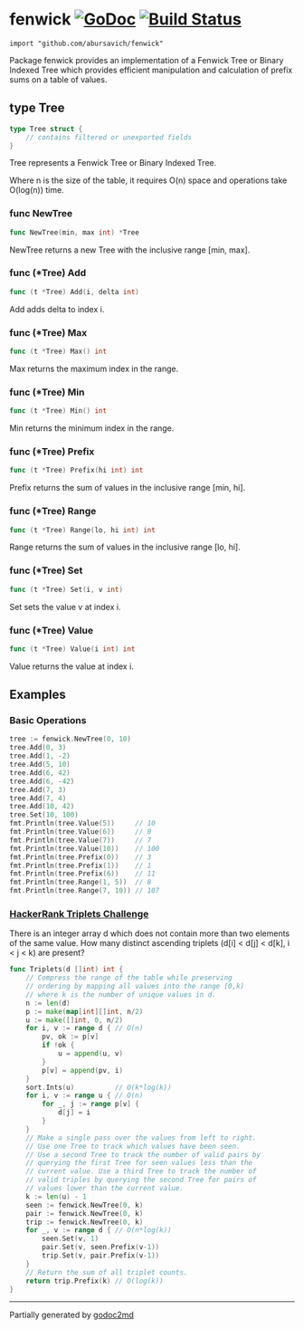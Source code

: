 # fenwick [![GoDoc](https://godoc.org/github.com/abursavich/fenwick?status.svg)](https://godoc.org/github.com/abursavich/fenwick) [![Build Status](https://travis-ci.org/abursavich/fenwick.svg?branch=master)](https://travis-ci.org/abursavich/fenwick)

    import "github.com/abursavich/fenwick"

Package fenwick provides an implementation of a Fenwick Tree
or Binary Indexed Tree which provides efficient manipulation
and calculation of prefix sums on a table of values.

## type Tree
``` go
type Tree struct {
    // contains filtered or unexported fields
}
```
Tree represents a Fenwick Tree or Binary Indexed Tree.

Where n is the size of the table, it requires O(n) space
and operations take O(log(n)) time.

### func NewTree
``` go
func NewTree(min, max int) *Tree
```
NewTree returns a new Tree with the inclusive range [min, max].

### func (\*Tree) Add
``` go
func (t *Tree) Add(i, delta int)
```
Add adds delta to index i.

### func (\*Tree) Max
``` go
func (t *Tree) Max() int
```
Max returns the maximum index in the range.

### func (\*Tree) Min
``` go
func (t *Tree) Min() int
```
Min returns the minimum index in the range.

### func (\*Tree) Prefix
``` go
func (t *Tree) Prefix(hi int) int
```
Prefix returns the sum of values in the inclusive range [min, hi].

### func (\*Tree) Range
``` go
func (t *Tree) Range(lo, hi int) int
```
Range returns the sum of values in the inclusive range [lo, hi].

### func (\*Tree) Set
``` go
func (t *Tree) Set(i, v int)
```
Set sets the value v at index i.

### func (\*Tree) Value
``` go
func (t *Tree) Value(i int) int
```
Value returns the value at index i.


## Examples

### Basic Operations
``` go
tree := fenwick.NewTree(0, 10)
tree.Add(0, 3)
tree.Add(1, -2)
tree.Add(5, 10)
tree.Add(6, 42)
tree.Add(6, -42)
tree.Add(7, 3)
tree.Add(7, 4)
tree.Add(10, 42)
tree.Set(10, 100)
fmt.Println(tree.Value(5))     // 10
fmt.Println(tree.Value(6))     // 0
fmt.Println(tree.Value(7))     // 7
fmt.Println(tree.Value(10))    // 100
fmt.Println(tree.Prefix(0))    // 3
fmt.Println(tree.Prefix(1))    // 1
fmt.Println(tree.Prefix(6))    // 11
fmt.Println(tree.Range(1, 5))  // 8
fmt.Println(tree.Range(7, 10)) // 107
```

### [HackerRank Triplets Challenge](https://www.hackerrank.com/challenges/triplets)
There is an integer array d which does not contain more than
two elements of the same value. How many distinct ascending
triplets (d[i] < d[j] < d[k], i < j < k) are present?
```go
func Triplets(d []int) int {
	// Compress the range of the table while preserving
	// ordering by mapping all values into the range [0,k)
	// where k is the number of unique values in d.
	n := len(d)
	p := make(map[int][]int, n/2)
	u := make([]int, 0, n/2)
	for i, v := range d { // O(n)
		pv, ok := p[v]
		if !ok {
			u = append(u, v)
		}
		p[v] = append(pv, i)
	}
	sort.Ints(u)          // O(k*log(k))
	for i, v := range u { // O(n)
		for _, j := range p[v] {
			d[j] = i
		}
	}
	// Make a single pass over the values from left to right.
	// Use one Tree to track which values have been seen.
	// Use a second Tree to track the number of valid pairs by
	// querying the first Tree for seen values less than the
	// current value. Use a third Tree to track the number of
	// valid triples by querying the second Tree for pairs of
	// values lower than the current value.
	k := len(u) - 1
	seen := fenwick.NewTree(0, k)
	pair := fenwick.NewTree(0, k)
	trip := fenwick.NewTree(0, k)
	for _, v := range d { // O(n*log(k))
		seen.Set(v, 1)
		pair.Set(v, seen.Prefix(v-1))
		trip.Set(v, pair.Prefix(v-1))
	}
	// Return the sum of all triplet counts.
	return trip.Prefix(k) // O(log(k))
}
```

- - -
Partially generated by [godoc2md](http://godoc.org/github.com/davecheney/godoc2md)